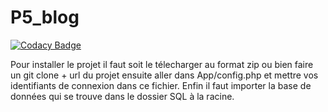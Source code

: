 # P5_blog
[![Codacy Badge](https://app.codacy.com/project/badge/Grade/c4e37cad6b2a40cd8d95e46681345ed8)](https://www.codacy.com/gh/RedaKH/P5_blog/dashboard?utm_source=github.com&amp;utm_medium=referral&amp;utm_content=RedaKH/P5_blog&amp;utm_campaign=Badge_Grade)

Pour installer le projet il faut soit le télecharger au format zip ou bien faire un git clone + url du projet ensuite aller dans App/config.php et mettre vos identifiants de connexion dans ce fichier.
Enfin il faut importer la base de données qui se trouve dans le dossier SQL à la racine.